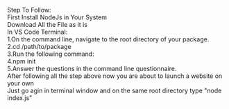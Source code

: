 Step To Follow:                                                                                                                                                                                                                                
First Install NodeJs in Your System                                                                                                                                                                                                        
Download All the File as it is                                                                                                                                                        
In VS Code Terminal:                                                                                                                                                                
                         1.On the command line, navigate to the root directory of your package.                                                                                                                                                
                         2.cd /path/to/package                                                                                                                                                                        
                         3.Run the following command:                                                                                                                                                                
                         4.npm init                                                                                                                                                                        
                         5.Answer the questions in the command line questionnaire.                                                                                                                                                                        
After following all the step above now you are about to launch a website on your own                                                                                                                                                
Just go agin in terminal window and on the same root directory type "node index.js"
